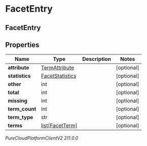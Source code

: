 # FacetEntry

## FacetEntry

## Properties

|Name | Type | Description | Notes|
|------------ | ------------- | ------------- | -------------|
| **attribute** | [TermAttribute](TermAttribute) |  | [optional] |
| **statistics** | [FacetStatistics](FacetStatistics) |  | [optional] |
| **other** | int |  | [optional] |
| **total** | int |  | [optional] |
| **missing** | int |  | [optional] |
| **term_count** | int |  | [optional] |
| **term_type** | str |  | [optional] |
| **terms** | [list[FacetTerm]](FacetTerm) |  | [optional] |



_PureCloudPlatformClientV2 211.0.0_
